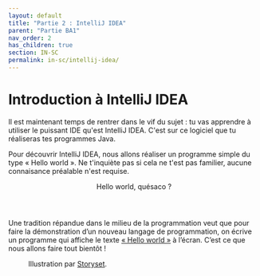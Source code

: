 ```yaml
---
layout: default
title: "Partie 2 : IntelliJ IDEA"
parent: "Partie BA1"
nav_order: 2
has_children: true
section: IN-SC
permalink: in-sc/intellij-idea/
---
```


# Introduction à IntelliJ IDEA
Il est maintenant temps de rentrer dans le vif du sujet : tu vas apprendre à utiliser le puissant IDE qu'est IntelliJ IDEA. C'est sur ce logiciel que tu réaliseras tes programmes Java.

Pour découvrir IntelliJ IDEA, nous allons réaliser un programme simple du type « Hello world ». Ne t'inquiète pas si cela ne t'est pas familier, aucune connaisance préalable n'est requise.

<div class="note">
  <header>Hello world, quésaco ?</header>
  <p>
    Une tradition répandue dans le milieu de la programmation veut que pour faire la démonstration d’un nouveau langage de programmation, on écrive un programme qui affiche le texte <a href="https://fr.wikipedia.org/wiki/Hello_world" target="_blank">« Hello world »</a> à l’écran. C’est ce que nous allons faire tout bientôt !
  </p>
</div>

<figure>
  <img src="/assets/storyset-code-typing.svg" alt="">
  <figcaption>Illustration par <a href="https://storyset.com" target="_blank">Storyset</a>.</figcaption>
</figure>
